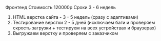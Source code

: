 Фронтенд
Стоимость 120000р
Сроки 3 - 6 недель

1. HTML верстка сайта - 3 - 5 недель (сразу с адаптивами)
2. Тестирование верстки  2 - 5 дней (исключаем баги и проверяем скрость загрузки + тестируем на всех устройствах и браузерах)
3. Выгружаем верстку и проверяем с заказчиком


